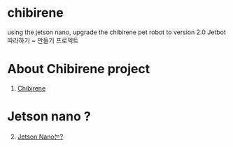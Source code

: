 # chibirene
using the jetson nano, upgrade the chibirene pet robot to version 2.0
Jetbot 따라하기 ~ 만들기 프로젝트

# About Chibirene project
1. [Chibirene ](https://github.com/Jeonda/chibirene/wiki/chibirene)


# Jetson nano ?
2. [Jetson Nano는? ](https://github.com/Jeonda/chibirene/wiki/Jeton-nano)

